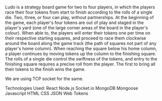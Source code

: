 Ludo is a strategy board game for two to four players, in which the players race their four tokens from start to finish according to the rolls of a single die.
Two, three, or four can play, without partnerships. At the beginning of the game, each player's four tokens are out of play and staged in the player's yard (one of the large corner areas of the board in the player's colour). When able to, the players will enter their tokens one per time on their respective starting squares, and proceed to race them clockwise around the board along the game track (the path of squares not part of any player's home column). When reaching the square below his home column, a player continues by moving tokens up the column to the finishing square. The rolls of a single die control the swiftness of the tokens, and entry to the finishing square requires a precise roll from the player. The first to bring all their tokens to the finish wins the game.

We are using TCP socket for the same.

Technologies Used:
React
Node.js
Socket.io
MongoDB
Mongoose
Javascript
HTML
CSS
JSON Web Tokens
